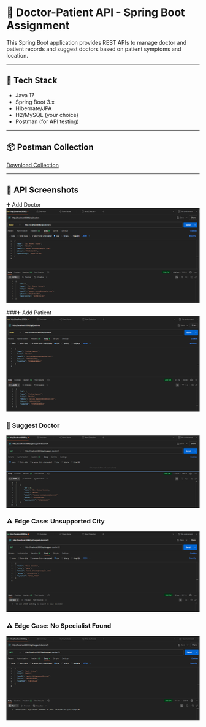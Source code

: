 # 🏥 Doctor-Patient API - Spring Boot Assignment

This Spring Boot application provides REST APIs to manage doctor and patient records and suggest doctors based on patient symptoms and location.

---

## 📌 Tech Stack
- Java 17
- Spring Boot 3.x
- Hibernate/JPA
- H2/MySQL (your choice)
- Postman (for API testing)

---

## 📦 Postman Collection
[Download Collection](https://github.com/Lakshayverma721/doctor-patient-api/blob/master/doctor-patient-api/DoctorPatientAPI.postman_collection.json)

---

## 📸 API Screenshots

➕ Add Doctor
![image alt](https://github.com/Lakshayverma721/doctor-patient-api/blob/master/doctor-patient-api/Screenshot%202025-05-16%20021501.png?raw=true)

###➕ Add Patient
![image alt](https://github.com/Lakshayverma721/doctor-patient-api/blob/master/doctor-patient-api/Screenshot%202025-05-16%20021547.png?raw=true)

### 🤖 Suggest Doctor
![image alt](https://github.com/Lakshayverma721/doctor-patient-api/blob/master/doctor-patient-api/Screenshot%202025-05-16%20021748.png?raw=true)

### ⚠️ Edge Case: Unsupported City
![image alt](https://github.com/Lakshayverma721/doctor-patient-api/blob/master/doctor-patient-api/Screenshot%202025-05-16%20022154.png?raw=true)

### ⚠️ Edge Case: No Specialist Found
![image alt](https://github.com/Lakshayverma721/doctor-patient-api/blob/master/doctor-patient-api/Screenshot%202025-05-16%20023652.png?raw=true)
